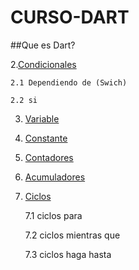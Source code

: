 # CURSO-DART
##Que es Dart? 

2.[Condicionales](condicionales/readme.md)
    
    2.1 Dependiendo de (Swich)
    
    2.2 si 
3. [Variable](Variable/readme.md)
4. [Constante](constante/readme.md)
5. [Contadores](contadoreres/readme.md)  
6. [Acumuladores](acumuladores/readme.md)
7. [Ciclos ](ciclos/readme.md)
   
   7.1 ciclos para 
  
   7.2 ciclos mientras que 
 
   7.3 ciclos haga hasta 
   
